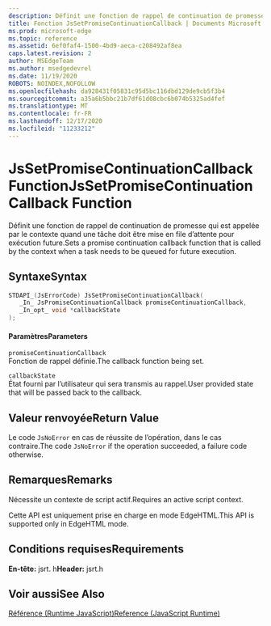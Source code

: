 ```yaml
---
description: Définit une fonction de rappel de continuation de promesse qui est appelée par le contexte quand une tâche doit être mise en file d’attente pour exécution future.
title: Fonction JsSetPromiseContinuationCallback | Documents Microsoft
ms.prod: microsoft-edge
ms.topic: reference
ms.assetid: 6ef0faf4-1500-4bd9-aeca-c208492af8ea
caps.latest.revision: 2
author: MSEdgeTeam
ms.author: msedgedevrel
ms.date: 11/19/2020
ROBOTS: NOINDEX,NOFOLLOW
ms.openlocfilehash: da928431f05831c95d5bc116dbd129de9cb5f3b4
ms.sourcegitcommit: a35a6b5bbc21b7df61d08cbc6b074b5325ad4fef
ms.translationtype: MT
ms.contentlocale: fr-FR
ms.lasthandoff: 12/17/2020
ms.locfileid: "11233212"
---
```

# <span data-ttu-id="1c062-103">JsSetPromiseContinuationCallback Function</span><span class="sxs-lookup"><span data-stu-id="1c062-103">JsSetPromiseContinuationCallback Function</span></span>

<span data-ttu-id="1c062-104">Définit une fonction de rappel de continuation de promesse qui est appelée par le contexte quand une tâche doit être mise en file d’attente pour exécution future.</span><span class="sxs-lookup"><span data-stu-id="1c062-104">Sets a promise continuation callback function that is called by the context when a task needs to be queued for future execution.</span></span>  
  
## <span data-ttu-id="1c062-105">Syntaxe</span><span class="sxs-lookup"><span data-stu-id="1c062-105">Syntax</span></span>  
  
```cpp  
STDAPI_(JsErrorCode) JsSetPromiseContinuationCallback(  
   _In_ JsPromiseContinuationCallback promiseContinuationCallback,  
   _In_opt_ void *callbackState  
);  
```  
  
#### <span data-ttu-id="1c062-106">Paramètres</span><span class="sxs-lookup"><span data-stu-id="1c062-106">Parameters</span></span>  
 `promiseContinuationCallback`  
 <span data-ttu-id="1c062-107">Fonction de rappel définie.</span><span class="sxs-lookup"><span data-stu-id="1c062-107">The callback function being set.</span></span>  
  
 `callbackState`  
 <span data-ttu-id="1c062-108">État fourni par l’utilisateur qui sera transmis au rappel.</span><span class="sxs-lookup"><span data-stu-id="1c062-108">User provided state that will be passed back to the callback.</span></span>  
  
## <span data-ttu-id="1c062-109">Valeur renvoyée</span><span class="sxs-lookup"><span data-stu-id="1c062-109">Return Value</span></span>  
 <span data-ttu-id="1c062-110">Le code `JsNoError` en cas de réussite de l’opération, dans le cas contraire.</span><span class="sxs-lookup"><span data-stu-id="1c062-110">The code `JsNoError` if the operation succeeded, a failure code otherwise.</span></span>  
  
## <span data-ttu-id="1c062-111">Remarques</span><span class="sxs-lookup"><span data-stu-id="1c062-111">Remarks</span></span>  
 <span data-ttu-id="1c062-112">Nécessite un contexte de script actif.</span><span class="sxs-lookup"><span data-stu-id="1c062-112">Requires an active script context.</span></span>  
  
 <span data-ttu-id="1c062-113">Cette API est uniquement prise en charge en mode EdgeHTML.</span><span class="sxs-lookup"><span data-stu-id="1c062-113">This API is supported only in EdgeHTML mode.</span></span>  
  
## <span data-ttu-id="1c062-114">Conditions requises</span><span class="sxs-lookup"><span data-stu-id="1c062-114">Requirements</span></span>  
 <span data-ttu-id="1c062-115">**En-tête:** jsrt. h</span><span class="sxs-lookup"><span data-stu-id="1c062-115">**Header:** jsrt.h</span></span>  
  
## <span data-ttu-id="1c062-116">Voir aussi</span><span class="sxs-lookup"><span data-stu-id="1c062-116">See Also</span></span>  
 [<span data-ttu-id="1c062-117">Référence (Runtime JavaScript)</span><span class="sxs-lookup"><span data-stu-id="1c062-117">Reference (JavaScript Runtime)</span></span>](../chakra-hosting/reference-javascript-runtime.md)
